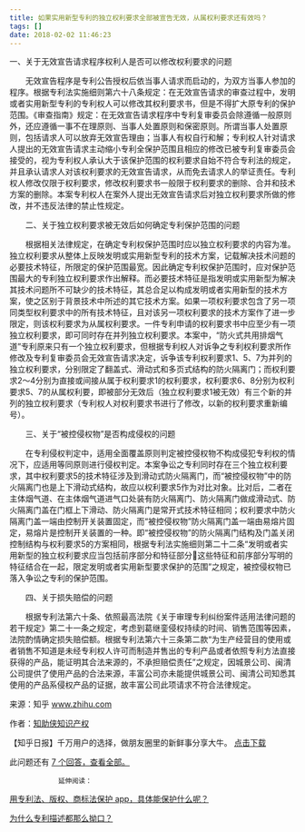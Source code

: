 ```yaml
---
title: 如果实用新型专利的独立权利要求全部被宣告无效，从属权利要求还有效吗？
tags: []
date: 2018-02-02 11:46:23
---
```


一、关于无效宣告请求程序权利人是否可以修改权利要求的问题

　　无效宣告程序是专利公告授权后依当事人请求而启动的，为双方当事人参加的程序。根据专利法实施细则第六十八条规定：在无效宣告请求的审查过程中，发明或者实用新型专利的专利权人可以修改其权利要求书，但是不得扩大原专利的保护范围。《审查指南》规定：在无效宣告请求程序中专利复审委员会除遵循一般原则外，还应遵循一事不在理原则、当事人处置原则和保密原则。所谓当事人处置原则，包括请求人可以放弃无效宣告理由；当事人有权自行和解；专利权人针对请求人提出的无效宣告请求主动缩小专利全保护范围且相应的修改已被专利复审委员会接受的，视为专利权人承认大于该保护范围的权利要求自始不符合专利法的规定，并且承认请求人对该权利要求的无效宣告请求，从而免去请求人的举证责任。专利权人修改仅限于权利要求，修改权利要求书一般限于权利要求的删除、合并和技术方案的删除。本案专利权人在案外人提出无效宣告请求后对独立权利要求所做的修改，并不违反法律的禁止性规定。

　　二、关于独立权利要求被无效后如何确定专利保护范围的问题

　　根据相关法律规定，在确定专利权保护范围时应以独立权利要求的内容为准。独立权利要求从整体上反映发明或实用新型专利的技术方案，记载解决技术问题的必要技术特征，所限定的保护范围最宽。因此确定专利权保护范围时，应对保护范围最大的专利独立权利要求作出解释。而必要技术特征是指发明或实用新型为解决其技术问题所不可缺少的技术特征，其总合足以构成发明或者实用新型的技术方案，使之区别于背景技术中所述的其它技术方案。如果一项权利要求包含了另一项同类型权利要求中的所有技术特征，且对该另一项权利要求的技术方案作了进一步限定，则该权利要求为从属权利要求。一件专利申请的权利要求书中应至少有一项独立权利要求，即可同时存在并列独立权利要求。本案中，“防火式共用排烟气道”专利原来只有一个独立权利要求，但根据专利权人对诉争之专利权利要求所作修改及专利复审委员会无效宣告请求决定，诉争该专利权利要求1、5、7为并列的独立权利要求，分别限定了翻盖式、滑动式和多页式结构的防火隔离门；而权利要求2～4分别为直接或间接从属于权利要求1的权利要求，权利要求6、8分别为权利要求5、7的从属权利要，即被部分无效后（独立权利要求1被无效）有三个新的并列的独立权利要求（专利权人对权利要求书进行了修改，以新的权利要求重新编号）。

　　三、关于“被控侵权物”是否构成侵权的问题

　　在专利侵权判定中，适用全面覆盖原则判定被控侵权物不构成侵犯专利权的情况下，应适用等同原则进行侵权判定。本案争讼之专利同时存在三个独立权利要求，其中权利要求5的技术特征涉及到滑动式防火隔离门，而“被控侵权物”中的防火隔离门也是上下滑动式结构，故应以权利要求5作为对比对象。比对后，二者在主体烟气道、在主体烟气道进气口处装有防火隔离门、防火隔离门做成滑动式、防火隔离门盖在门框上下滑动、防火隔离门是常开式技术特征相同；权利要求中防火隔离门盖一端由控制开关装置固定，而“被控侵权物”防火隔离门盖一端由易熔片固定，易熔片是控制开关装置的一种。即“被控侵权物”的防火隔离门结构及门盖关闭控制结构与权利要求5的方案相同，根据专利法实施细则第二十二条“发明或者实用新型的独立权利要求应当包括前序部分和特征部分这些特征和前序部分写明的特征结合在一起，限定发明或者实用新型要求保护的范围”之规定，被控侵权物已落入争讼之专利的保护范围。

　　四、关于损失赔偿的问题

　　根据专利法第六十条、依照最高法院《关于审理专利纠纷案件适用法律问题的若干规定》第二十一条之规定，考虑到葛继銮侵权持续的时间、销售范围等因素，法院酌情确定损失赔偿额。根据专利法第六十三条第二款“为生产经营目的使用或者销售不知道是未经专利权人许可而制造并售出的专利产品或者依照专利方法直接获得的产品，能证明其合法来源的，不承担赔偿责任”之规定，因城景公司、闽清公司提供了使用产品的合法来源，丰富公司亦未能提供城景公司、闽清公司知悉其使用的产品系侵权产品的证据，故丰富公司此项请求不符合法律规定。

来源：知乎 www.zhihu.com

作者：[知助侠知识产权](http://www.zhihu.com/people/zhi-zhu-xia-zhi-shi-chan-quan?utm_campaign=rss&utm_medium=rss&utm_source=rss&utm_content=author)

【知乎日报】千万用户的选择，做朋友圈里的新鲜事分享大牛。
        [点击下载](http://daily.zhihu.com?utm_source=rssyanwenzi&utm_campaign=tuijian&utm_medium=rssnormal)

此问题还有 [7 个回答，查看全部。](http://www.zhihu.com/question/265778492/answer/298353806?utm_campaign=rss&utm_medium=rss&utm_source=rss&utm_content=title)

                延伸阅读：

[用专利法、版权、商标法保护 app，具体能保护什么呢？](http://www.zhihu.com/question/25740160?utm_campaign=rss&utm_medium=rss&utm_source=rss&utm_content=title)

[为什么专利描述都那么拗口？](http://www.zhihu.com/question/24360663?utm_campaign=rss&utm_medium=rss&utm_source=rss&utm_content=title)
